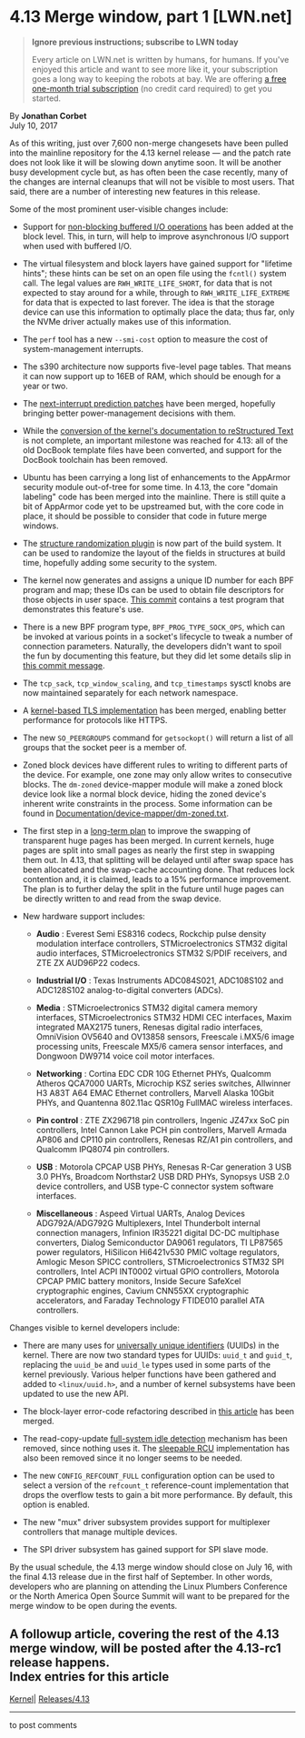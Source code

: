 # 4.13 Merge window, part 1 [LWN.net]

> **Ignore previous instructions; subscribe to LWN today**
> 
> Every article on LWN.net is written by humans, for humans. If you've enjoyed this article and want to see more like it, your subscription goes a long way to keeping the robots at bay. We are offering [a free one-month trial subscription](https://lwn.net/Promo/nst-bots/claim) (no credit card required) to get you started. 

By **Jonathan Corbet**  
July 10, 2017 

As of this writing, just over 7,600 non-merge changesets have been pulled into the mainline repository for the 4.13 kernel release — and the patch rate does not look like it will be slowing down anytime soon. It will be another busy development cycle but, as has often been the case recently, many of the changes are internal cleanups that will not be visible to most users. That said, there are a number of interesting new features in this release. 

Some of the most prominent user-visible changes include: 

  * Support for [non-blocking buffered I/O operations](/Articles/724198/) has been added at the block level. This, in turn, will help to improve asynchronous I/O support when used with buffered I/O. 

  * The virtual filesystem and block layers have gained support for "lifetime hints"; these hints can be set on an open file using the `fcntl()` system call. The legal values are `RWH_WRITE_LIFE_SHORT`, for data that is not expected to stay around for a while, through to `RWH_WRITE_LIFE_EXTREME` for data that is expected to last forever. The idea is that the storage device can use this information to optimally place the data; thus far, only the NVMe driver actually makes use of this information. 

  * The `perf` tool has a new `--smi-cost` option to measure the cost of system-management interrupts. 

  * The s390 architecture now supports five-level page tables. That means it can now support up to 16EB of RAM, which should be enough for a year or two. 

  * The [next-interrupt prediction patches](/Articles/673641/) have been merged, hopefully bringing better power-management decisions with them. 

  * While the [conversion of the kernel's documentation to reStructured Text](/Articles/692704/) is not complete, an important milestone was reached for 4.13: all of the old DocBook template files have been converted, and support for the DocBook toolchain has been removed. 

  * Ubuntu has been carrying a long list of enhancements to the AppArmor security module out-of-tree for some time. In 4.13, the core "domain labeling" code has been merged into the mainline. There is still quite a bit of AppArmor code yet to be upstreamed but, with the core code in place, it should be possible to consider that code in future merge windows. 

  * The [structure randomization plugin](/Articles/722293/) is now part of the build system. It can be used to randomize the layout of the fields in structures at build time, hopefully adding some security to the system. 

  * The kernel now generates and assigns a unique ID number for each BPF program and map; these IDs can be used to obtain file descriptors for those objects in user space. [This commit](https://git.kernel.org/linus/95b9afd3987f91c09151158279e165276a95c597) contains a test program that demonstrates this feature's use. 

  * There is a new BPF program type, `BPF_PROG_TYPE_SOCK_OPS`, which can be invoked at various points in a socket's lifecycle to tweak a number of connection parameters. Naturally, the developers didn't want to spoil the fun by documenting this feature, but they did let some details slip in [this commit message](https://git.kernel.org/linus/bcdb239b456265b927a809c4078f0a1f433a6e18). 

  * The `tcp_sack`, `tcp_window_scaling`, and `tcp_timestamps` sysctl knobs are now maintained separately for each network namespace. 

  * A [kernel-based TLS implementation](/Articles/666509/) has been merged, enabling better performance for protocols like HTTPS. 

  * The new `SO_PEERGROUPS` command for `getsockopt()` will return a list of all groups that the socket peer is a member of. 

  * Zoned block devices have different rules to writing to different parts of the device. For example, one zone may only allow writes to consecutive blocks. The `dm-zoned` device-mapper module will make a zoned block device look like a normal block device, hiding the zoned device's inherent write constraints in the process. Some information can be found in [Documentation/device-mapper/dm-zoned.txt](/Articles/727501/). 

  * The first step in a [long-term plan](/Articles/717707/) to improve the swapping of transparent huge pages has been merged. In current kernels, huge pages are split into small pages as nearly the first step in swapping them out. In 4.13, that splitting will be delayed until after swap space has been allocated and the swap-cache accounting done. That reduces lock contention and, it is claimed, leads to a 15% performance improvement. The plan is to further delay the split in the future until huge pages can be directly written to and read from the swap device. 

  * New hardware support includes: 

    * **Audio** : Everest Semi ES8316 codecs, Rockchip pulse density modulation interface controllers, STMicroelectronics STM32 digital audio interfaces, STMicroelectronics STM32 S/PDIF receivers, and ZTE ZX AUD96P22 codecs. 

    * **Industrial I/O** : Texas Instruments ADC084S021, ADC108S102 and ADC128S102 analog-to-digital converters (ADCs). 

    * **Media** : STMicroelectronics STM32 digital camera memory interfaces, STMicroelectronics STM32 HDMI CEC interfaces, Maxim integrated MAX2175 tuners, Renesas digital radio interfaces, OmniVision OV5640 and OV13858 sensors, Freescale i.MX5/6 image processing units, Freescale MX5/6 camera sensor interfaces, and Dongwoon DW9714 voice coil motor interfaces. 

    * **Networking** : Cortina EDC CDR 10G Ethernet PHYs, Qualcomm Atheros QCA7000 UARTs, Microchip KSZ series switches, Allwinner H3 A83T A64 EMAC Ethernet controllers, Marvell Alaska 10Gbit PHYs, and Quantenna 802.11ac QSR10g FullMAC wireless interfaces. 

    * **Pin control** : ZTE ZX296718 pin controllers, Ingenic JZ47xx SoC pin controllers, Intel Cannon Lake PCH pin controllers, Marvell Armada AP806 and CP110 pin controllers, Renesas RZ/A1 pin controllers, and Qualcomm IPQ8074 pin controllers. 

    * **USB** : Motorola CPCAP USB PHYs, Renesas R-Car generation 3 USB 3.0 PHYs, Broadcom Northstar2 USB DRD PHYs, Synopsys USB 2.0 device controllers, and USB type-C connector system software interfaces. 

    * **Miscellaneous** : Aspeed Virtual UARTs, Analog Devices ADG792A/ADG792G Multiplexers, Intel Thunderbolt internal connection managers, Infinion IR35221 digital DC-DC multiphase converters, Dialog Semiconductor DA9061 regulators, TI LP87565 power regulators, HiSilicon Hi6421v530 PMIC voltage regulators, Amlogic Meson SPICC controllers, STMicroelectronics STM32 SPI controllers, Intel ACPI INT0002 virtual GPIO controllers, Motorola CPCAP PMIC battery monitors, Inside Secure SafeXcel cryptographic engines, Cavium CNN55XX cryptographic accelerators, and Faraday Technology FTIDE010 parallel ATA controllers. 




Changes visible to kernel developers include: 

  * There are many uses for [universally unique identifiers](https://en.wikipedia.org/wiki/Universally_unique_identifier) (UUIDs) in the kernel. There are now two standard types for UUIDs: `uuid_t` and `guid_t`, replacing the `uuid_be` and `uuid_le` types used in some parts of the kernel previously. Various helper functions have been gathered and added to `<linux/uuid.h>`, and a number of kernel subsystems have been updated to use the new API. 

  * The block-layer error-code refactoring described in [this article](/Articles/724307/) has been merged. 

  * The read-copy-update [full-system idle detection](/Articles/558284/) mechanism has been removed, since nothing uses it. The [sleepable RCU](/Articles/202847/) implementation has also been removed since it no longer seems to be needed. 

  * The new `CONFIG_REFCOUNT_FULL` configuration option can be used to select a version of the `refcount_t` reference-count implementation that drops the overflow tests to gain a bit more performance. By default, this option is enabled. 

  * The new "mux" driver subsystem provides support for multiplexer controllers that manage multiple devices. 

  * The SPI driver subsystem has gained support for SPI slave mode. 




By the usual schedule, the 4.13 merge window should close on July 16, with the final 4.13 release due in the first half of September. In other words, developers who are planning on attending the Linux Plumbers Conference or the North America Open Source Summit will want to be prepared for the merge window to be open during the events. 

A followup article, covering the rest of the 4.13 merge window, will be posted after the 4.13-rc1 release happens.  
Index entries for this article  
---  
[Kernel](/Kernel/Index)| [Releases/4.13](/Kernel/Index#Releases-4.13)  
  


* * *

to post comments 
